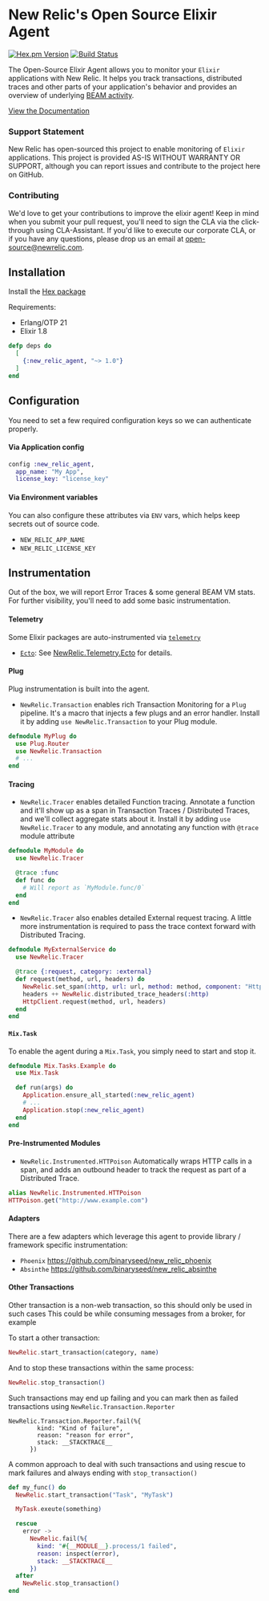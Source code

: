 # New Relic's Open Source Elixir Agent

[![Hex.pm Version](https://img.shields.io/hexpm/v/new_relic_agent.svg)](https://hex.pm/packages/new_relic_agent)
[![Build Status](https://travis-ci.org/newrelic/elixir_agent.svg?branch=master)](https://travis-ci.org/newrelic/elixir_agent)

The Open-Source Elixir Agent allows you to monitor your `Elixir` applications with New Relic. It helps you track transactions, distributed traces and other parts of your application's behavior and provides an overview of underlying [BEAM activity](https://github.com/newrelic/elixir_agent/wiki/BEAM-stats-page).

[View the Documentation](https://hexdocs.pm/new_relic_agent)

### Support Statement

New Relic has open-sourced this project to enable monitoring of `Elixir` applications. This project is provided AS-IS WITHOUT WARRANTY OR SUPPORT, although you can report issues and contribute to the project here on GitHub.

### Contributing

We'd love to get your contributions to improve the elixir agent! Keep in mind when you submit your pull request, you'll need to sign the CLA via the click-through using CLA-Assistant. If you'd like to execute our corporate CLA, or if you have any questions, please drop us an email at [open-source@newrelic.com](mailto:open-source@newrelic.com). 

## Installation

Install the [Hex package](https://hex.pm/packages/new_relic_agent)

Requirements:
* Erlang/OTP 21
* Elixir 1.8

```elixir
defp deps do
  [
    {:new_relic_agent, "~> 1.0"}
  ]
end
```

## Configuration

You need to set a few required configuration keys so we can authenticate properly.

#### Via Application config

```elixir
config :new_relic_agent,
  app_name: "My App",
  license_key: "license_key"
```

#### Via Environment variables

You can also configure these attributes via `ENV` vars, which helps keep secrets out of source code.

* `NEW_RELIC_APP_NAME`
* `NEW_RELIC_LICENSE_KEY`

## Instrumentation

Out of the box, we will report Error Traces & some general BEAM VM stats. For further visibility, you'll need to add some basic instrumentation.

#### Telemetry

Some Elixir packages are auto-instrumented via [`telemetry`](https://github.com/beam-telemetry/telemetry)

* [`Ecto`](https://github.com/elixir-ecto/ecto): See [NewRelic.Telemetry.Ecto](https://github.com/newrelic/elixir_agent/blob/master/lib/new_relic/telemetry/ecto.ex) for details.

#### Plug

Plug instrumentation is built into the agent.

* `NewRelic.Transaction` enables rich Transaction Monitoring for a `Plug` pipeline. It's a macro that injects a few plugs and an error handler. Install it by adding `use NewRelic.Transaction` to your Plug module.

```elixir
defmodule MyPlug do
  use Plug.Router
  use NewRelic.Transaction
  # ...
end
```

#### Tracing

* `NewRelic.Tracer` enables detailed Function tracing. Annotate a function and it'll show up as a span in Transaction Traces / Distributed Traces, and we'll collect aggregate stats about it. Install it by adding `use NewRelic.Tracer` to any module, and annotating any function with `@trace` module attribute


```elixir
defmodule MyModule do
  use NewRelic.Tracer

  @trace :func
  def func do
    # Will report as `MyModule.func/0`
  end
end
```

* `NewRelic.Tracer` also enables detailed External request tracing. A little more instrumentation is required to pass the trace context forward with Distributed Tracing.

```elixir
defmodule MyExternalService do
  use NewRelic.Tracer

  @trace {:request, category: :external}
  def request(method, url, headers) do
    NewRelic.set_span(:http, url: url, method: method, component: "HttpClient")
    headers ++ NewRelic.distributed_trace_headers(:http)
    HttpClient.request(method, url, headers)
  end
end
```

#### `Mix.Task`

To enable the agent during a `Mix.Task`, you simply need to start and stop it.

```elixir
defmodule Mix.Tasks.Example do
  use Mix.Task

  def run(args) do
    Application.ensure_all_started(:new_relic_agent)
    # ...
    Application.stop(:new_relic_agent)
  end
end
```

#### Pre-Instrumented Modules

* `NewRelic.Instrumented.HTTPoison` Automatically wraps HTTP calls in a span, and adds an outbound header to track the request as part of a Distributed Trace.

```elixir
alias NewRelic.Instrumented.HTTPoison
HTTPoison.get("http://www.example.com")
```

#### Adapters

There are a few adapters which leverage this agent to provide library / framework specific instrumentation:

* `Phoenix` https://github.com/binaryseed/new_relic_phoenix
* `Absinthe` https://github.com/binaryseed/new_relic_absinthe

#### Other Transactions

Other transaction is a non-web transaction, so this should only be used in such cases
This could be while consuming messages from a broker, for example

To start a other transaction:
```elixir
NewRelic.start_transaction(category, name)
```

And to stop these transactions within the same process:
```elixir
NewRelic.stop_transaction()
```

Such transactions may end up failing and you can mark then as failed transactions using `NewRelic.Transaction.Reporter`
```
NewRelic.Transaction.Reporter.fail(%{
        kind: "Kind of failure",
        reason: "reason for error",
        stack: __STACKTRACE__
      })
```

A common approach to deal with such transactions and using rescue to mark failures and always ending with `stop_transaction()`
```elixir
def my_func() do
  NewRelic.start_transaction("Task", "MyTask")

  MyTask.exeute(something)

  rescue
    error ->
      NewRelic.fail(%{
        kind: "#{__MODULE__}.process/1 failed",
        reason: inspect(error),
        stack: __STACKTRACE__
      })
  after
    NewRelic.stop_transaction()
end
```